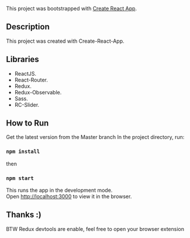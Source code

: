 This project was bootstrapped with [Create React App](https://github.com/facebook/create-react-app).

## Description

This project was created with Create-React-App.

## Libraries

- ReactJS.
- React-Router. 
- Redux.
- Redux-Observable.
- Sass.
- RC-Slider.

## How to Run

Get the latest version from the Master branch
In the project directory, run:

### `npm install`

then

### `npm start`

This runs the app in the development mode.<br>
Open [http://localhost:3000](http://localhost:3000) to view it in the browser.

## Thanks :)

BTW Redux devtools are enable, feel free to open your browser extension
